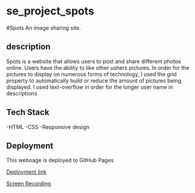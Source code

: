 # se_project_spots

#Spots
An image sharing site.

## description

Spots is a website that allows users to post and share different photos online. Users have the ability to like other ushers pictures.
In order for the pictures to display on numerous forms of technology, I used the grid property to automatically build or reduce the amount of pictures being displayed.
I used text-overflow in order for the longer user name in descriptions

## Tech Stack

-HTML
-CSS
-Responsive design

## Deployment

This weboage is deployed to GitHub Pages

[Deployment link](https://ayewal.github.io/se_project_spots/)

[Screen Recording](https://drive.google.com/file/d/1BRlTbgUknWAuCtyNXGNZpk_buPA5yeIh/view?usp=sharing)
